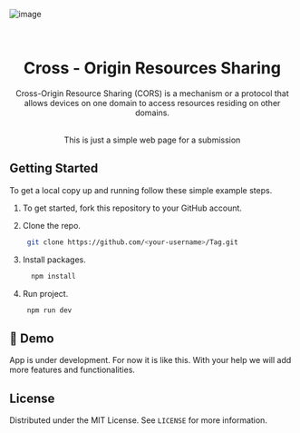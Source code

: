 <!-- PROJECT LOGO -->
![image](https://github.com/VedanshArun/CORS/assets/41267558/6d8c91fd-9d90-4f2d-a06e-970333693d8a)


<br />
<p align="center">
  <h1 align="center">Cross - Origin Resources Sharing</h1>

  <p align="center">
    Cross-Origin Resource Sharing (CORS) is a mechanism or a protocol that allows devices on one domain to access resources residing on other domains. 
    <br />
    <br />
  </p>
  <p align = "center"> This is just a simple web page for a submission</p>
</p>



<!-- GETTING STARTED -->

## Getting Started

To get a local copy up and running follow these simple example steps.


1. To get started, fork this repository to your GitHub account.

2. Clone the repo.
    ```sh
     git clone https://github.com/<your-username>/Tag.git
    ```
3. Install packages.
    ```sh
      npm install
    ```
4. Run project.
    ```sh
     npm run dev
    ```


## 🚀 Demo

App is under development. For now it is like this. With your help we will add more features and functionalities.

<!-- LICENSE -->

## License

Distributed under the MIT License. See `LICENSE` for more information.
